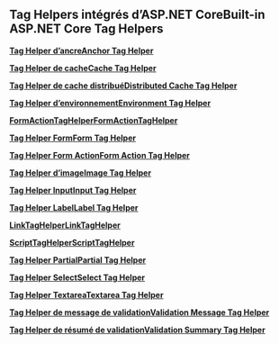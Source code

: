 ## <a name="built-in-aspnet-core-tag-helpers"></a><span data-ttu-id="66b87-101">Tag Helpers intégrés d’ASP.NET Core</span><span class="sxs-lookup"><span data-stu-id="66b87-101">Built-in ASP.NET Core Tag Helpers</span></span>

<span data-ttu-id="66b87-102">**[Tag Helper d’ancre](xref:mvc/views/tag-helpers/builtin-th/anchor-tag-helper)**</span><span class="sxs-lookup"><span data-stu-id="66b87-102">**[Anchor Tag Helper](xref:mvc/views/tag-helpers/builtin-th/anchor-tag-helper)**</span></span>

<span data-ttu-id="66b87-103">**[Tag Helper de cache](xref:mvc/views/tag-helpers/builtin-th/cache-tag-helper)**</span><span class="sxs-lookup"><span data-stu-id="66b87-103">**[Cache Tag Helper](xref:mvc/views/tag-helpers/builtin-th/cache-tag-helper)**</span></span>

<span data-ttu-id="66b87-104">**[Tag Helper de cache distribué](xref:mvc/views/tag-helpers/builtin-th/distributed-cache-tag-helper)**</span><span class="sxs-lookup"><span data-stu-id="66b87-104">**[Distributed Cache Tag Helper](xref:mvc/views/tag-helpers/builtin-th/distributed-cache-tag-helper)**</span></span>

<span data-ttu-id="66b87-105">**[Tag Helper d’environnement](xref:mvc/views/tag-helpers/builtin-th/environment-tag-helper)**</span><span class="sxs-lookup"><span data-stu-id="66b87-105">**[Environment Tag Helper](xref:mvc/views/tag-helpers/builtin-th/environment-tag-helper)**</span></span>

<span data-ttu-id="66b87-106">**[FormActionTagHelper](xref:mvc/views/working-with-forms#the-form-action-tag-helper)**</span><span class="sxs-lookup"><span data-stu-id="66b87-106">**[FormActionTagHelper](xref:mvc/views/working-with-forms#the-form-action-tag-helper)**</span></span>

<span data-ttu-id="66b87-107">**[Tag Helper Form](xref:mvc/views/working-with-forms#the-form-tag-helper)**</span><span class="sxs-lookup"><span data-stu-id="66b87-107">**[Form Tag Helper](xref:mvc/views/working-with-forms#the-form-tag-helper)**</span></span>

<span data-ttu-id="66b87-108">**[Tag Helper Form Action](xref:mvc/views/working-with-forms#the-form-action-tag-helper)**</span><span class="sxs-lookup"><span data-stu-id="66b87-108">**[Form Action Tag Helper](xref:mvc/views/working-with-forms#the-form-action-tag-helper)**</span></span>

<span data-ttu-id="66b87-109">**[Tag Helper d’image](xref:mvc/views/tag-helpers/builtin-th/image-tag-helper)**</span><span class="sxs-lookup"><span data-stu-id="66b87-109">**[Image Tag Helper](xref:mvc/views/tag-helpers/builtin-th/image-tag-helper)**</span></span>

<span data-ttu-id="66b87-110">**[Tag Helper Input](xref:mvc/views/working-with-forms#the-input-tag-helper)**</span><span class="sxs-lookup"><span data-stu-id="66b87-110">**[Input Tag Helper](xref:mvc/views/working-with-forms#the-input-tag-helper)**</span></span>

<span data-ttu-id="66b87-111">**[Tag Helper Label](xref:mvc/views/working-with-forms#the-label-tag-helper)**</span><span class="sxs-lookup"><span data-stu-id="66b87-111">**[Label Tag Helper](xref:mvc/views/working-with-forms#the-label-tag-helper)**</span></span>

<span data-ttu-id="66b87-112">**[LinkTagHelper](xref:mvc/views/tag-helpers/builtin-th/link-tag-helper)**</span><span class="sxs-lookup"><span data-stu-id="66b87-112">**[LinkTagHelper](xref:mvc/views/tag-helpers/builtin-th/link-tag-helper)**</span></span>

[comment]: **[OptionTagHelper](xref:mvc/views/tag-helpers/builtin-th/option-tag-helper)**

<span data-ttu-id="66b87-113">**[ScriptTagHelper](xref:mvc/views/tag-helpers/builtin-th/script-tag-helper)**</span><span class="sxs-lookup"><span data-stu-id="66b87-113">**[ScriptTagHelper](xref:mvc/views/tag-helpers/builtin-th/script-tag-helper)**</span></span>

<span data-ttu-id="66b87-114">**[Tag Helper Partial](xref:mvc/views/tag-helpers/builtin-th/partial-tag-helper)**</span><span class="sxs-lookup"><span data-stu-id="66b87-114">**[Partial Tag Helper](xref:mvc/views/tag-helpers/builtin-th/partial-tag-helper)**</span></span>

<span data-ttu-id="66b87-115">**[Tag Helper Select](xref:mvc/views/working-with-forms#the-select-tag-helper)**</span><span class="sxs-lookup"><span data-stu-id="66b87-115">**[Select Tag Helper](xref:mvc/views/working-with-forms#the-select-tag-helper)**</span></span>

<span data-ttu-id="66b87-116">**[Tag Helper Textarea](xref:mvc/views/working-with-forms#the-textarea-tag-helper)**</span><span class="sxs-lookup"><span data-stu-id="66b87-116">**[Textarea Tag Helper](xref:mvc/views/working-with-forms#the-textarea-tag-helper)**</span></span>

<span data-ttu-id="66b87-117">**[Tag Helper de message de validation](xref:mvc/views/working-with-forms#the-validation-message-tag-helper)**</span><span class="sxs-lookup"><span data-stu-id="66b87-117">**[Validation Message Tag Helper](xref:mvc/views/working-with-forms#the-validation-message-tag-helper)**</span></span>

<span data-ttu-id="66b87-118">**[Tag Helper de résumé de validation](xref:mvc/views/working-with-forms#the-validation-summary-tag-helper)**</span><span class="sxs-lookup"><span data-stu-id="66b87-118">**[Validation Summary Tag Helper](xref:mvc/views/working-with-forms#the-validation-summary-tag-helper)**</span></span>